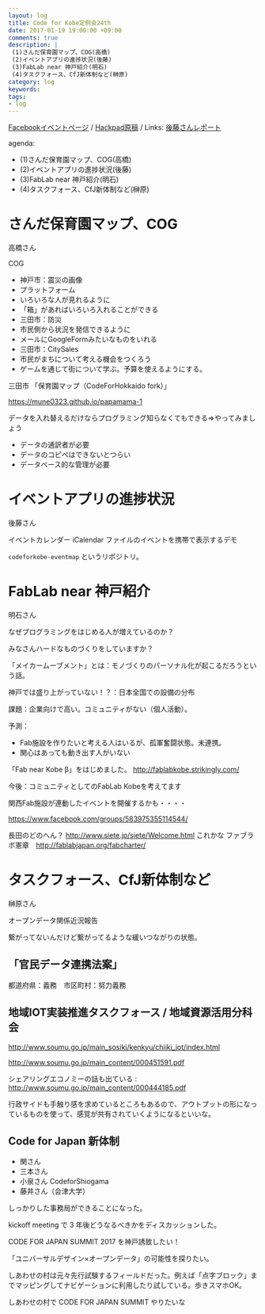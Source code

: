 ```yaml
---
layout: log
title: Code for Kobe定例会24th
date: 2017-01-19 19:00:00 +09:00
comments: true
description: |
 (1)さんだ保育園マップ、COG(高橋)
 (2)イベントアプリの進捗状況(後藤)
 (3)FabLab near 神戸紹介(明石)
 (4)タスクフォース、CfJ新体制など(榊原)
category: log
keywords: 
tags:
- log
---
```


[Facebookイベントページ](https://www.facebook.com/events/1757652324557946/)
/ [Hackpad原稿](https://hackpad.com/Code-for-Kobe-24th-meeting-aGi0nd2Wvme)
/ Links: [後藤さんレポート](http://masaki-ravens.com/main/blog/everythingispractice/?p=1170)

agenda:

+ (1)さんだ保育園マップ、COG(高橋)
+ (2)イベントアプリの進捗状況(後藤)
+ (3)FabLab near 神戸紹介(明石)
+ (4)タスクフォース、CfJ新体制など(榊原)


# さんだ保育園マップ、COG
高橋さん

COG

- 神戸市：震災の画像
 - プラットフォーム
  - いろいろな人が見れるように
  - 「箱」があればいろいろ入れることができる
- 三田市：防災
 - 市民側から状況を発信できるように
  - メールにGoogleFormみたいなものをいれる
- 三田市：CitySales
 - 市民がまちについて考える機会をつくろう
  - ゲームを通じて街について学ぶ。予算を使えるようにする。

三田市 「保育園マップ（CodeForHokkaido fork）」

https://mune0323.github.io/papamama-1

データを入れ替えるだけならプログラミング知らなくてもできる⇒やってみましょう

- データの通訳者が必要
- データのコピペはできないとつらい
- データベース的な管理が必要

# イベントアプリの進捗状況

後藤さん

イベントカレンダー
iCalendar ファイルのイベントを携帯で表示するデモ

` codeforkobe-eventmap ` というリポジトリ。



# FabLab near 神戸紹介

明石さん

なぜプログラミングをはじめる人が増えているのか？

みなさんハードなものづくりをしていますか？

「メイカームーブメント」とは：モノづくりのパーソナル化が起こるだろうという話。

神戸では盛り上がっていない！？：日本全国での設備の分布

課題：企業向けで高い。コミュニティがない（個人活動）。

予測：

- Fab施設を作りたいと考える人はいるが、孤軍奮闘状態。未連携。
- 関心はあっても動き出す人がいない

「Fab near Kobe β」をはじめました。 http://fablabkobe.strikingly.com/

今後：コミュニティとしてのFabLab Kobeを考えてます

関西Fab施設が連動したイベントを開催するかも・・・・

https://www.facebook.com/groups/583975355114544/

長田のどのへん？ http://www.siete.jp/siete/Welcome.html これかな
ファブラボ憲章　http://fablabjapan.org/fabcharter/


# タスクフォース、CfJ新体制など

榊原さん

オープンデータ関係近況報告

繋がってないんだけど繋がってるような緩いつながりの状態。

## 「官民データ連携法案」

都道府県：義務　市区町村：努力義務

## 地域IOT実装推進タスクフォース / 地域資源活用分科会

http://www.soumu.go.jp/main_sosiki/kenkyu/chiiki_iot/index.html

http://www.soumu.go.jp/main_content/000451591.pdf

シェアリングエコノミーの話も出ている : http://www.soumu.go.jp/main_content/000444185.pdf

行政サイドも手触り感を求めているところもあるので、アウトプットの形になっているものを使って、感覚が共有されていくようになるといいな。

## Code for Japan 新体制

- 関さん
- 三本さん
- 小泉さん CodeforShiogama 
- 藤井さん（会津大学）

しっかりした事務局ができることになった。

kickoff meeting で 3 年後どうなるべきかをディスカッションした。

CODE FOR JAPAN SUMMIT 2017 を神戸誘致したい！

「ユニバーサルデザイン×オープンデータ」の可能性を探りたい。

しあわせの村は元々先行試験するフィールドだった。例えば「点字ブロック」までマッピングしてナビゲーションに利用したり試している。歩きスマホOK。

しあわせの村で CODE FOR JAPAN SUMMIT やりたいな

